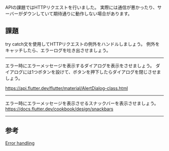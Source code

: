 APIの課題ではHTTPリクエストを行いました。
実際には通信が悪かったり、サーバーがダウンしていて期待通りに動作しない場合があります。

## 課題
try catch文を使用してHTTPリクエストの例外をハンドルしましょう。
例外をキャッチしたら、エラーログを吐き出させましょう。

---

エラー時にエラーメッセージを表示するダイアログを表示をさせましょう。
ダイアログには1つボタンを設けて、ボタンを押下したらダイアログを閉じさせましょう。

https://api.flutter.dev/flutter/material/AlertDialog-class.html

---

エラー時にエラーメッセージを表示させるスナックバーを表示させましょう。
https://docs.flutter.dev/cookbook/design/snackbars

---

## 参考
[Error handling](https://dart.dev/language/error-handling)